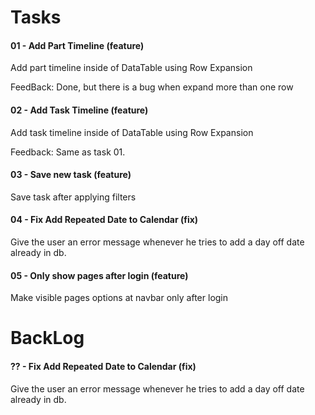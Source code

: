 # Tasks

#### 01 - Add Part Timeline (feature)

Add part timeline inside of DataTable using Row Expansion

FeedBack: Done, but there is a bug when expand more than one row

#### 02 - Add Task Timeline (feature)

Add task timeline inside of DataTable using Row Expansion

Feedback: Same as task 01.

#### 03 - Save new task (feature)

Save task after applying filters

#### 04 - Fix Add Repeated Date to Calendar (fix)

Give the user an error message whenever he tries to add a day off date already in db.

#### 05 - Only show pages after login (feature)

Make visible pages options at navbar only after login


# BackLog

#### ?? - Fix Add Repeated Date to Calendar (fix)

Give the user an error message whenever he tries to add a day off date already in db.